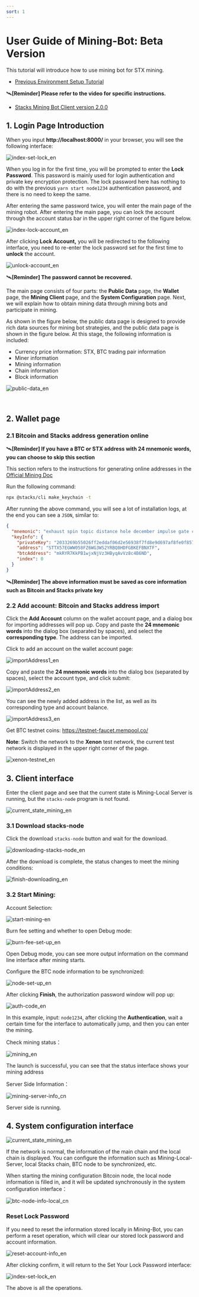 ```yaml
---
sort: 1
---
```


# User Guide of Mining-Bot: Beta Version

This tutorial will introduce how to use mining bot for STX mining.

- [Previous Environment Setup Tutorial](../Build-Before-Using/Mining-Bot-Beta-Tutorial-EN.md)

:artificial_satellite:**[Reminder] Please refer to the video for specific instructions.**

- [Stacks Mining Bot Client version 2.0.0](https://www.bilibili.com/video/BV18z4y167ss/)

## 1. Login Page Introduction

When you input **http://localhost:8000/** in your browser, you will see the following interface:

![index-set-lock_en](assets/EN/index/index-set-lock_en.png)

When you log in for the first time, you will be prompted to enter the **Lock Password**. This password is mainly used for login authentication and private key encryption protection. The lock password here has nothing to do with the previous `yarn start node1234` authentication password, and there is no need to keep the same.

After entering the same password twice, you will enter the main page of the mining robot. After entering the main page, you can lock the account through the account status bar in the upper right corner of the figure below.

![index-lock-account_en](assets/EN/index/index-lock-account_en.png)



After clicking **Lock Account,** you will be redirected to the following interface, you need to re-enter the lock password set for the first time to **unlock** the account.



![unlock-account_en](assets/EN/index/unlock-account_en.png)

:artificial_satellite:**[Reminder] The password cannot be recovered.**

The main page consists of four parts: the **Public Data** page, the **Wallet** page, the **Mining Client** page, and the **System Configuration** page. Next, we will explain how to obtain mining data through mining bots and participate in mining.

As shown in the figure below, the public data page is designed to provide rich data sources for mining bot strategies, and the public data page is shown in the figure below. At this stage, the following information is included:

- Currency price information: STX, BTC trading pair information
- Miner information
- Mining information
- Chain information
- Block information

![public-data_en](assets/EN/index/public-data_en.png)

​    

## 2. Wallet page

### 2.1 Bitcoin and Stacks address generation online

:artificial_satellite:**[Reminder] If you have a BTC or STX address with 24 mnemonic words, you can choose to skip this section**

This section refers to the instructions for generating online addresses in the [Official Mining Doc](https://docs.blockstack.org/mining)

Run the following command:

``` bash
npx @stacks/cli make_keychain -t
```

After running the above command, you will see a lot of installation logs, at the end you can see a `JSON`, similar to:

```json
{
  "mnemonic": "exhaust spin topic distance hole december impulse gate century absent breeze ostrich armed clerk oak peace want scrap auction sniff cradle siren blur blur",
  "keyInfo": {
    "privateKey": "2033269b55026ff2eddaf06d2e56938f7fd8e9d697af8fe0f857bb5962894d5801",
    "address": "STTX57EGWW058FZ6WG3WS2YRBQ8HDFGBKEFBNXTF",
    "btcAddress": "mkRYR7KkPB1wjxNjVz3HByqAvVz8c4B6ND",
    "index": 0
  }
}
```
:artificial_satellite:**[Reminder] The above information must be saved as core information such as Bitcoin and Stacks private key**

### 2.2 Add account: Bitcoin and Stacks address import
Click the **Add Account** column on the wallet account page, and a dialog box for importing addresses will pop up. Copy and paste the **24 mnemonic words** into the dialog box (separated by spaces), and select the **corresponding type**. The address can be imported.

Click to add an account on the wallet account page:

![importAddress1_en](assets/EN/wallet/importAddress1_en.png)



Copy and paste the **24 mnemonic words** into the dialog box (separated by spaces), select the account type, and click submit:

![importAddress2_en](assets/EN/wallet/importAddress2_en.png)



You can see the newly added address in the list, as well as its corresponding type and account balance.

![importAddress3_en](assets/EN/wallet/importAddress3_en.png)



Get BTC testnet coins: https://testnet-faucet.mempool.co/

**Note**: Switch the network to the **Xenon** test network, the current test network is displayed in the upper right corner of the page.

![xenon-testnet_en](assets/EN/wallet/xenon-testnet_en.png)



## 3. Client interface

Enter the client page and see that the current state is Mining-Local Server is running, but the `stacks-node` program is not found.

![current_state_mining_en](assets/EN/client/current_state_mining_en.png)

 

### 3.1 Download stacks-node

Click the download `stacks-node` button and wait for the download.

![downloading-stacks-node_en](assets/EN/client/downloading-stacks-node_en.png)



After the download is complete, the status changes to meet the mining conditions:

![finish-downloading_en](assets/EN/client/finish-downloading_en.png)



### 3.2 Start Mining:

Account Selection:

![start-mining-en](assets/EN/client/start-mining-en.png)



Burn fee setting and whether to open Debug mode:

![burn-fee-set-up_en](assets/EN/client/burn-fee-set-up_en.png)



Open Debug mode, you can see more output information on the command line interface after mining starts.

Configure the BTC node information to be synchronized:

![node-set-up_en](assets/EN/client/node-set-up_en.png)



After clicking **Finish**, the authorization password window will pop up:

![auth-code_en](assets/EN/client/auth-code_en.png)



In this example, input: `node1234`, after clicking the **Authentication**, wait a certain time for the interface to automatically jump, and then you can enter the mining.



Check mining status：

![mining_en](assets/EN/client/mining_en.png)



The launch is successful, you can see that the status interface shows your mining address

Server Side Information：

![mining-server-info_cn](assets/CN/client/mining-server-info_cn.png)



Server side is running.



## 4. System configuration interface

![current_state_mining_en](assets/EN/systemconfig/current_state_mining_en.png)



If the network is normal, the information of the main chain and the local chain is displayed. You can configure the information such as Mining-Local-Server, local Stacks chain, BTC node to be synchronized, etc.

When starting the mining configuration Bitcoin node, the local node information is filled in, and it will be updated synchronously in the system configuration interface：

![btc-node-info-local_cn](assets/CN/client/btc-node-info-local_cn.png)



### Reset Lock Password

If you need to reset the information stored locally in Mining-Bot, you can perform a reset operation, which will clear our stored lock password and account information.



![reset-account-info_en](assets/EN/systemconfig/reset-account-info_en.png)



After clicking confirm, it will return to the Set Your Lock Password interface:

![index-set-lock_en](assets/EN/index/index-set-lock_en.png)

The above is all the operations.


